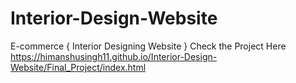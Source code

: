 # Interior-Design-Website
E-commerce { Interior Designing Website }
Check the Project Here 
https://himanshusingh11.github.io/Interior-Design-Website/Final_Project/index.html 
